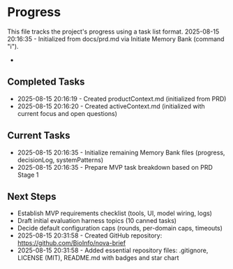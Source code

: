 # Progress

This file tracks the project's progress using a task list format.
2025-08-15 20:16:35 - Initialized from docs/prd.md via Initiate Memory Bank (command "i").

*

## Completed Tasks

- 2025-08-15 20:16:19 - Created productContext.md (initialized from PRD)
- 2025-08-15 20:16:20 - Created activeContext.md (initialized with current focus and open questions)

## Current Tasks

- 2025-08-15 20:16:35 - Initialize remaining Memory Bank files (progress, decisionLog, systemPatterns)
- 2025-08-15 20:16:35 - Prepare MVP task breakdown based on PRD Stage 1

## Next Steps

- Establish MVP requirements checklist (tools, UI, model wiring, logs)
- Draft initial evaluation harness topics (10 canned tasks)
- Decide default configuration caps (rounds, per-domain caps, timeouts)
- 2025-08-15 20:31:58 - Created GitHub repository: https://github.com/BioInfo/nova-brief
- 2025-08-15 20:31:58 - Added essential repository files: .gitignore, LICENSE (MIT), README.md with badges and star chart